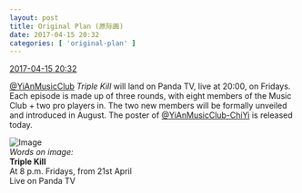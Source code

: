 ```yaml
---
layout: post
title: Original Plan (原际画)
date: 2017-04-15 20:32
categories: [ 'original-plan' ]
---
```


<div class="weibo-info">
  <a href="http://weibo.com/5626539553/EEEHyiiRT">2017-04-15 20:32</a>
</div>

[@YiAnMusicClub](http://weibo.com/u/6094546964) *Triple Kill* will land on Panda TV, live at 20:00, on Fridays. Each episode is made up of three rounds, with eight members of the Music Club + two pro players in. The two new members will be formally unveiled and introduced in August. The poster of [@YiAnMusicClub-ChiYi](http://weibo.com/u/6117581836) is released today.

<!-- more -->

![Image](http://wx2.sinaimg.cn/mw690/0068MnXXly1fenn339wx5j31jk2bcnpk.jpg)  
*Words on image:*  
**Triple Kill**  
At 8 p.m. Fridays, from 21st April  
Live on Panda TV
